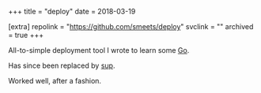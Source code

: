 +++
title = "deploy"
date = 2018-03-19

[extra]
repolink = "https://github.com/smeets/deploy"
svclink = ""
archived = true
+++

All-to-simple deployment tool I wrote to learn some [Go](https://golang.org/).

Has since been replaced by [sup](https://github.com/pressly/sup/).

Worked well, after a fashion.

